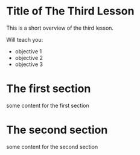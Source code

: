 # Title of The Third Lesson

This is a short overview of the third lesson.

Will teach you:

+ objective 1
+ objective 2
+ objective 3

# The first section

some content for the first section

# The second section

some content for the second section
